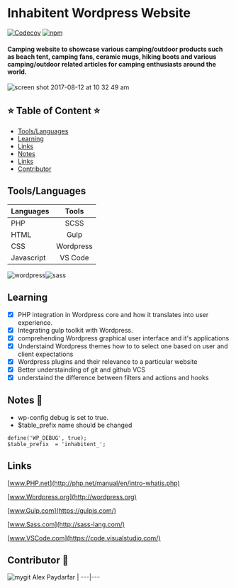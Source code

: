 
# Inhabitent Wordpress Website 

   [![Codecov](https://img.shields.io/codecov/c/github/alex-paydarfar/Inhabitent.svg)](https://github.com/Alex-Paydarfar/Inhabitent)
   [![npm](https://img.shields.io/npm/v/npm.svg)](https://github.com/Alex-Paydarfar/Inhabitent)



#### Camping website to showcase various camping/outdoor products such as beach tent, camping fans, ceramic mugs, hiking boots and various camping/outdoor related articles for camping enthusiasts around the world.

![screen shot 2017-08-12 at 10 32 49 am](https://user-images.githubusercontent.com/23155719/29242974-b638d75a-7f49-11e7-9b19-20e260c19493.png)


## ⭐️ Table of Content ⭐️

- [Tools/Languages](#tools-and-languagges-used)
- [Learning](#Learning)
- [Links](#links)
- [Notes](#Notes)
- [Links](#Links)
- [Contributor](#Contributor)


## Tools/Languages

| Languages        | Tools          
| ------------- |:-------------:| 
| PHP      | SCSS | 
| HTML      | Gulp      |   
| CSS | Wordpress      |  
| Javascript   | VS Code |


![wordpress](https://user-images.githubusercontent.com/23155719/29244076-45b63dae-7f64-11e7-99bb-79dd2e218e94.png)![sass](https://user-images.githubusercontent.com/23155719/29244102-d6bea91c-7f64-11e7-968a-821cb88008e5.png)

## Learning

- [x] PHP integration in Wordpress core and how it translates into user experience.
- [x] Integrating gulp toolkit with Wordpress.
- [x] comprehending Wordpress graphical user interface and it's applications 
- [x] Understaind Wordpress themes how to to select one based on user and client expectations
- [x] Wordpress plugins and their relevance to a particular website
- [x] Better understainding of git and github VCS
- [x] understaind the difference between filters and actions and hooks

## Notes 📁

- wp-config debug is set to true.
- $table_prefix name should be changed
```note
define('WP_DEBUG', true);
$table_prefix  = 'inhabitent_';
```

## Links

[www.PHP.net](http://php.net/manual/en/intro-whatis.php)

[www.Wordpress.org](http://wordpress.org)

[www.Gulp.com](https://gulpjs.com/)

[www.Sass.com](http://sass-lang.com/)

[www.VSCode.com](https://code.visualstudio.com/)


[test]: http://google.com/ "Google"

## Contributor 👫

![mygit](https://user-images.githubusercontent.com/23155719/29243938-ca157672-7f60-11e7-8d5c-eeacda0e34d9.jpg)
Alex Paydarfar | 
---|---
